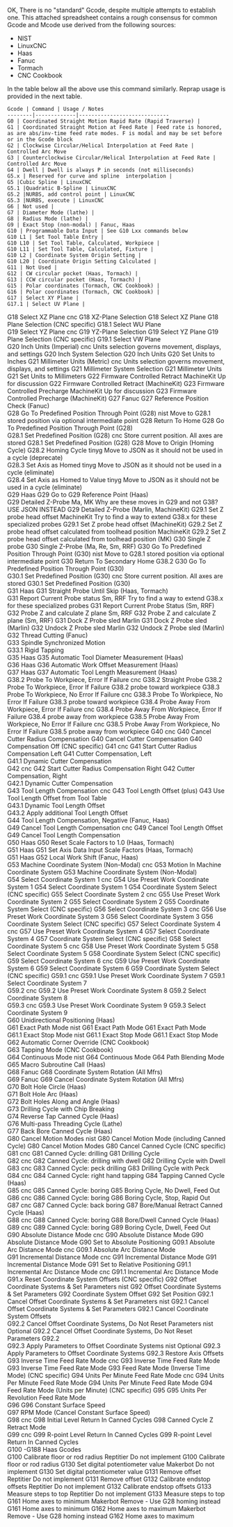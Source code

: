 OK, There is no "standard" Gcode, despite multiple attempts to establish one. This attached spreadsheet contains a rough consensus for common Gcode and Mcode use derived from the following sources:

- NIST
- LinuxCNC
- Haas 
- Fanuc
- Tormach
- CNC Cookbook

In the table below all the above use this command similarly. Reprap usage is provided in the next table.

	Gcode | Command | Usage / Notes
	--------|-------------|-----------------------------
	G0 | Coordinated Straight Motion Rapid Rate (Rapid Traverse) | 
	G1 | Coordinated Straight Motion at Feed Rate | Feed rate is honored, as are abs/inv-time feed rate modes. F is modal and may be set before or in the Gcode block
	G2 | Clockwise Circular/Helical Interpolation at Feed Rate | Controlled Arc Move
	G3 | Counterclockwise Circular/Helical Interpolation at Feed Rate | Controlled Arc Move
	G4 | Dwell | Dwell is always P in seconds (not milliseconds)
	G5.x | Reserved for curve and spline  interpolation |
	G5 |Cubic Spline | LinuxCNC
	G5.1 |Quadratic B-Spline | LinuxCNC
	G5.2 |NURBS, add control point | LinuxCNC
	G5.3 |NURBS, execute | LinuxCNC
	G6 | Not used |
	G7 | Diameter Mode (lathe) |
	G8 | Radius Mode (lathe) |
	G9 | Exact Stop (non-modal) | Fanuc, Haas
	G10 | Programmable Data Input | See G10 Lxx commands below
	G10 L1 | Set Tool Table Entry |
	G10 L10 | Set Tool Table, Calculated, Workpiece |
	G10 L11 | Set Tool Table, Calculated, Fixture |
	G10 L2 | Coordinate System Origin Setting |
	G10 L20 | Coordinate Origin Setting Calculated |
	G11 | Not Used |
	G12 | CW circular pocket (Haas, Tormach) |
	G13 | CCW circular pocket (Haas, Tormach) | 
	G15 | Polar coordinates (Tormach, CNC Cookbook) | 
	G16 | Polar coordinates (Tormach, CNC Cookbook) | 
	G17 | Select XY Plane |
	G17.1 | Select UV Plane | 
G18	Select XZ Plane	cnc		G18	XZ-Plane Selection	G18	Select XZ Plane	G18	Plane Selection (CNC specific)
						G18.1	Select WU Plane		
G19	Select YZ Plane	cnc		G19	YZ-Plane Selection	G19	Select YZ Plane	G19	Plane Selection (CNC specific)
						G19.1	Select VW Plane		
G20	Inch Units (Imperial)	cnc	Units selection governs movement, displays, and settings	G20	Inch System Selection	G20	Inch Units	G20	Set Units to Inches
G21	Millimeter Units (Metric)	cnc	Units selection governs movement, displays, and settings	G21	Millimeter System Selection	G21	Millimeter Units	G21	Set Units to Millimeters
G22	Firmware Controlled Retract	MachineKit	Up for discussion					G22	Firmware Controlled Retract (MachineKit)
G23	Firmware Controlled Precharge	MachineKit	Up for discussion					G23	Firmware Controlled Precharge (MachineKit)
G27	<reserved>	Fanuc				G27	Reference Position Check (Fanuc)		
G28	Go To Predefined Position Through Point (G28)	nist	Move to G28.1 stored position via optional intermediate point	G28	Return To Home	G28	Go To Predefined Position Through Point (G28)		
G28.1	Set Predefined Position (G28)	cnc	Store current position. All axes are stored			G28.1	Set Predefined Position (G28)	G28	Move to Origin (Homing Cycle)
G28.2	Homing Cycle	tinyg	Move to JSON as it should not be used in a cycle (deprecate)						
G28.3	Set Axis as Homed	tinyg	Move to JSON as it should not be used in a cycle (eliminate)						
G28.4 	Set Axis as Homed to Value	tinyg	Move to JSON as it should not be used in a cycle (eliminate)						
G29	<reserved>	Haas				G29	Go to G29 Reference Point (Haas)		
G29	Detailed Z-Probe	Ma, MK	Why are these moves in G29 and not G38? USE JSON INSTEAD					G29	Detailed Z-Probe (Marlin, MachineKit)
G29.1	Set Z probe head offset	MachineKit	Try to find a way to extend G38.x for these specialized probes					G29.1	Set Z probe head offset (MachineKit)
G29.2	Set Z probe head offset calculated from toolhead position	MachineKit						G29.2	Set Z probe head offset calculated from toolhead position (MK)
G30	Single Z probe							G30	Single Z-Probe (Ma, Re, Sm, RRF)
G30	Go To Predefined Position Through Point (G30)	nist	Move to G28.1 stored position via optional intermediate point	G30	Return To Secondary Home G38.2	G30	Go To Predefined Position Through Point (G30)		
G30.1	Set Predefined Position (G30)	cnc	Store current position. All axes are stored			G30.1	Set Predefined Position (G30)		
G31	<reserved>	Haas				G31	Straight Probe Until Skip (Haas, Tormach)		
G31	Report Current Probe status	Sm, RRF	Try to find a way to extend G38.x for these specialized probes					G31	Report Current Probe Status (Sm, RRF)
G32	Probe Z and calculate Z plane	Sm, RRF						G32	Probe Z and calculate Z plane (Sm, RRF)
G31	Dock Z Probe sled	Marlin						G31	Dock Z Probe sled (Marlin)
G32	Undock Z Probe sled	Marlin						G32	Undock Z Probe sled (Marlin)
						G32	Thread Cutting (Fanuc)		
						G33	Spindle Synchronized Motion		
						G33.1	Rigid Tapping		
G35	<reserved>	Haas				G35	Automatic Tool Diameter Measurement (Haas)		
G36	<reserved>	Haas				G36	Automatic Work Offset Measurement (Haas)		
G37	<reserved>	Haas				G37	Automatic Tool Length Measurement (Haas)		
G38.2	Probe To Workpiece, Error If Failure	cnc		G38.2	Straight Probe	G38.2	Probe To Workpiece, Error If Failure	G38.2	probe toward workpiece
G38.3	Probe To Workpiece, No Error If Failure	cnc				G38.3	Probe To Workpiece, No Error If Failure	G38.3	probe toward workpiece
G38.4	Probe Away From Workpiece, Error If Failure	cnc				G38.4	Probe Away From Workpiece, Error If Failure	G38.4	probe away from workpiece
G38.5	Probe Away From Workpiece, No Error If Failure	cnc				G38.5	Probe Away From Workpiece, No Error If Failure	G38.5	probe away from workpiece
G40	<reserved>	cnc		G40	Cancel Cutter Radius Compensation	G40	Cancel Cutter Compensation	G40	Compensation Off (CNC specific)
G41	<reserved>	cnc		G41	Start Cutter Radius Compensation Left	G41	Cutter Compensation, Left		
						G41.1	Dynamic Cutter Compensation		
G42	<reserved>	cnc		G42	Start Cutter Radius Compensation Right	G42	Cutter Compensation, Right		
						G42.1	Dynamic Cutter Compensation		
G43	Tool Length Compensation	cnc		G43	Tool Length Offset (plus)	G43	Use Tool Length Offset from Tool Table		
						G43.1	Dynamic Tool Length Offset		
						G43.2	Apply additional Tool Length Offset		
						G44	Tool Length Compensation, Negative (Fanuc, Haas)		
G49	Cancel Tool Length Compensation	cnc		G49	Cancel Tool Length Offset	G49	Cancel Tool Length Compensation		
G50	<reserved>	Haas				G50	Reset Scale Factors to 1.0 (Haas, Tormach)		
G51	<reserved>	Haas				G51	Set Axis Data Input Scale Factors (Haas, Tormach)		
G51	<reserved>	Haas				G52	Local Work Shift (Fanuc, Haas)		
G53	Machine Coordinate System (Non-Modal)	cnc		G53	Motion In Machine Coordinate System	G53	Machine Coordinate System (Non-Modal)		
G54	Select Coordinate System 1	cnc		G54	Use Preset Work Coordinate System 1	G54	Select Coordinate System 1	G54	Coordinate System Select (CNC specific)
G55	Select Coordinate System 2	cnc		G55	Use Preset Work Coordinate System 2	G55	Select Coordinate System 2	G55	Coordinate System Select (CNC specific)
G56	Select Coordinate System 3	cnc		G56	Use Preset Work Coordinate System 3	G56	Select Coordinate System 3	G56	Coordinate System Select (CNC specific)
G57	Select Coordinate System 4	cnc		G57	Use Preset Work Coordinate System 4	G57	Select Coordinate System 4	G57	Coordinate System Select (CNC specific)
G58	Select Coordinate System 5	cnc		G58	Use Preset Work Coordinate System 5	G58	Select Coordinate System 5	G58	Coordinate System Select (CNC specific)
G59	Select Coordinate System 6	cnc		G59	Use Preset Work Coordinate System 6	G59	Select Coordinate System 6	G59	Coordinate System Select (CNC specific)
G59.1	<reserved>	cnc		G59.1	Use Preset Work Coordinate System 7	G59.1	Select Coordinate System 7		
G59.2	<reserved>	cnc		G59.2	Use Preset Work Coordinate System 8	G59.2	Select Coordinate System 8		
G59.3	<reserved>	cnc		G59.3	Use Preset Work Coordinate System 9	G59.3	Select Coordinate System 9		
						G60	Unidirectional Positioning (Haas)		
G61	Exact Path Mode	nist		G61	Exact Path Mode	G61	Exact Path Mode		
G61.1	Exact Stop Mode	nist		G61.1	Exact Stop Mode	G61.1	Exact Stop Mode		
						G62	Automatic Corner Override (CNC Cookbook)		
						G63	Tapping Mode (CNC Cookbook)		
G64	Continuous Mode	nist		G64	Continuous Mode	G64	Path Blending Mode		
						G65	Macro Subroutine Call (Haas)		
G68	<reserved>	Fanuc				G68	Coordinate System Rotation (All Mfrs)		
G69	<reserved>	Fanuc				G69	Cancel Coordinate System Rotation (All Mfrs)		
						G70	Bolt Hole Circle (Haas)		
						G71	Bolt Hole Arc (Haas)		
						G72	Bolt Holes Along and Angle (Haas)		
						G73	Drilling Cycle with Chip Breaking		
						G74	Reverse Tap Canned Cycle (Haas)		
						G76	Multi-pass Threading Cycle (Lathe)		
						G77	Back Bore Canned Cycle (Haas)		
G80	Cancel Motion Modes	nist		G80	Cancel Motion Mode (including Canned Cycle)	G80	Cancel Motion Modes	G80	Cancel Canned Cycle (CNC specific)
G81	<reserved>	cnc		G81	Canned Cycle: drilling	G81	Drilling Cycle		
G82	<reserved>	cnc		G82	Canned Cycle: drilling with dwell	G82	Drilling Cycle with Dwell		
G83	<reserved>	cnc		G83	Canned Cycle: peck drilling	G83	Drilling Cycle with Peck		
G84	<reserved>	cnc		G84	Canned Cycle: right hand tapping	G84	Tapping Canned Cycle (Haas)		
G85	<reserved>	cnc		G85	Canned Cycle: boring	G85	Boring Cycle, No Dwell, Feed Out		
G86	<reserved>	cnc		G86	Canned Cycle: boring	G86	Boring Cycle, Stop, Rapid Out		
G87	<reserved>	cnc		G87	Canned Cycle: back boring	G87	Bore/Manual Retract Canned Cycle (Haas)		
G88	<reserved>	cnc		G88	Canned Cycle: boring	G88	Bore/Dwell Canned Cycle (Haas)		
G89	<reserved>	cnc		G89	Canned Cycle: boring	G89	Boring Cycle, Dwell, Feed Out		
G90	Absolute Distance Mode	cnc		G90	Absolute Distance Mode	G90	Absolute Distance Mode	G90	Set to Absolute Positioning
G09.1	Absolute Arc Distance Mode	cnc				G09.1	Absolute Arc Distance Mode		
G91	Incremental Distance Mode	cnc		G91	Incremental Distance Mode	G91	Incremental Distance Mode	G91	Set to Relative Positioning
G91.1	Incremental Arc Distance Mode	cnc				G91.1	Incremental Arc Distance Mode		
								G91.x	Reset Coordinate System Offsets (CNC specific)
G92	Offset Coordinate Systems & Set Parameters	nist		G92	Offset Coordinate Systems & Set Parameters	G92	Coordinate System Offset	G92	Set Position
G92.1	Cancel Offset Coordinate Systems & Set Parameters	nist		G92.1	Cancel Offset Coordinate Systems & Set Parameters	G92.1	Cancel Coordinate System Offsets		
G92.2	Cancel Offset Coordinate Systems, Do Not Reset Parameters	nist	Optional	G92.2	Cancel Offset Coordinate Systems, Do Not Reset Parameters	G92.2			
G92.3	Apply Parameters to Offset Coordinate Systems	nist	Optional	G92.3	Apply Parameters to Offset Coordinate Systems	G92.3	Restore Axis Offsets		
G93	Inverse Time Feed Rate Mode	cnc		G93	Inverse Time Feed Rate Mode	G93	Inverse Time Feed Rate Mode	G93	Feed Rate Mode (Inverse Time Mode) (CNC specific)
G94	Units Per Minute Feed Rate Mode	cnc		G94	Units Per Minute Feed Rate Mode	G94	Units Per Minute Feed Rate Mode	G94	Feed Rate Mode (Units per Minute) (CNC specific)
G95	<reserved>					G95	Units Per Revolution Feed Rate Mode		
G96	<reserved>					G96	Constant Surface Speed		
						G97	RPM Mode (Cancel Constant Surface Speed)		
G98	<reserved>	cnc		G98	Initial Level Return In Canned Cycles	G98	Canned Cycle Z Retract Mode		
G99	<reserved>	cnc		G99	R-point Level Return In Canned Cycles	G99	R-point Level Return In Canned Cycles		
						G100 -G188	Haas Gcodes		
G100	Calibrate floor or rod radius	Reptitier	Do not implement					G100	Calibrate floor or rod radius
G130	Set digital potentiometer value	Makerbot	Do not implement					G130	Set digital potentiometer value
G131	Remove offset	Reptitier	Do not implement					G131	Remove offset
G132	Calibrate endstop offsets	Reptitier	Do not implement					G132	Calibrate endstop offsets
G133	Measure steps to top	Reptitier	Do not implement					G133	Measure steps to top
G161	Home axes to minimum	Makerbot	Remove - Use G28 homing instead					G161	Home axes to minimum
G162	Home axes to maximum	Makerbot	Remove - Use G28 homing instead					G162	Home axes to maximum